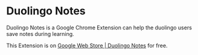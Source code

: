 Duolingo Notes
=============

Duolingo Notes is a Google Chrome Extension can help the duolingo users save notes during learning.

This Extension is on [Google Web Store | Duolingo Notes](https://chrome.google.com/webstore/detail/duolingo-notes/fdhafjdcofficgjebiflfamofkoedieh) for free. 
